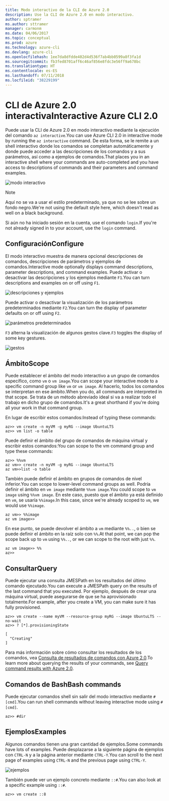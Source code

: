 ```yaml
---
title: Modo interactivo de la CLI de Azure 2.0
description: Use la CLI de Azure 2.0 en modo interactivo.
author: sptramer
ms.author: sttramer
manager: carmonm
ms.date: 04/06/2017
ms.topic: conceptual
ms.prod: azure
ms.technology: azure-cli
ms.devlang: azure-cli
ms.openlocfilehash: 1ee7da8dfdde402d4d536f7ab4bb0599a8f3fa1d
ms.sourcegitcommit: fb3fed8701aff6c46af856e8fdc3e56ff9a678bc
ms.translationtype: HT
ms.contentlocale: es-ES
ms.lasthandoff: 07/11/2018
ms.locfileid: "38229199"
---
```

# <a name="interactive-azure-cli-20"></a><span data-ttu-id="ecf74-103">CLI de Azure 2.0 interactiva</span><span class="sxs-lookup"><span data-stu-id="ecf74-103">Interactive Azure CLI 2.0</span></span>

<span data-ttu-id="ecf74-104">Puede usar la CLI de Azure 2.0 en modo interactivo mediante la ejecución del comando `az interactive`.</span><span class="sxs-lookup"><span data-stu-id="ecf74-104">You can use Azure CLI 2.0 in interactive mode by running the `az interactive` command.</span></span>
<span data-ttu-id="ecf74-105">De esta forma, se le remite a un shell interactivo donde los comandos se completan automáticamente y donde puede acceder a las descripciones de los comandos y a sus parámetros, así como a ejemplos de comandos.</span><span class="sxs-lookup"><span data-stu-id="ecf74-105">That places you in an interactive shell where your commands are auto-completed and you have access to descriptions of commands and their parameters and command examples.</span></span>

![modo interactivo](./media/interactive-azure-cli/webapp-create.png)

> [!NOTE]
> <span data-ttu-id="ecf74-107">Aquí no se va a usar el estilo predeterminado, ya que no se lee sobre un fondo negro.</span><span class="sxs-lookup"><span data-stu-id="ecf74-107">We're not using the default style here, which doesn't read as well on a black background.</span></span>

<span data-ttu-id="ecf74-108">Si aún no ha iniciado sesión en la cuenta, use el comando `login`.</span><span class="sxs-lookup"><span data-stu-id="ecf74-108">If you're not already signed in to your account, use the `login` command.</span></span>

## <a name="configure"></a><span data-ttu-id="ecf74-109">Configuración</span><span class="sxs-lookup"><span data-stu-id="ecf74-109">Configure</span></span>

<span data-ttu-id="ecf74-110">El modo interactivo muestra de manera opcional descripciones de comandos, descripciones de parámetros y ejemplos de comandos.</span><span class="sxs-lookup"><span data-stu-id="ecf74-110">Interactive mode optionally displays command descriptions, parameter descriptions, and command examples.</span></span>
<span data-ttu-id="ecf74-111">Puede activar o desactivar las descripciones y los ejemplos mediante `F1`.</span><span class="sxs-lookup"><span data-stu-id="ecf74-111">You can turn descriptions and examples on or off using `F1`.</span></span>

![descripciones y ejemplos](./media/interactive-azure-cli/descriptions-and-examples.png)

<span data-ttu-id="ecf74-113">Puede activar o desactivar la visualización de los parámetros predeterminados mediante `F2`.</span><span class="sxs-lookup"><span data-stu-id="ecf74-113">You can turn the display of parameter defaults on or off using `F2`.</span></span>

![parámetros predeterminados](./media/interactive-azure-cli/defaults.png)

<span data-ttu-id="ecf74-115">`F3` alterna la visualización de algunos gestos clave.</span><span class="sxs-lookup"><span data-stu-id="ecf74-115">`F3` toggles the display of some key gestures.</span></span>

![gestos](./media/interactive-azure-cli/gestures.png)

## <a name="scope"></a><span data-ttu-id="ecf74-117">Ámbito</span><span class="sxs-lookup"><span data-stu-id="ecf74-117">Scope</span></span>

<span data-ttu-id="ecf74-118">Puede establecer el ámbito del modo interactivo a un grupo de comandos específico, como `vm` o `vm image`.</span><span class="sxs-lookup"><span data-stu-id="ecf74-118">You can scope your interactive mode to a specific command group like `vm` or `vm image`.</span></span>
<span data-ttu-id="ecf74-119">Al hacerlo, todos los comandos se interpretan en ese ámbito.</span><span class="sxs-lookup"><span data-stu-id="ecf74-119">When you do, all commands are interpreted in that scope.</span></span>
<span data-ttu-id="ecf74-120">Se trata de un método abreviado ideal si va a realizar todo el trabajo en dicho grupo de comandos.</span><span class="sxs-lookup"><span data-stu-id="ecf74-120">It's a great shorthand if you're doing all your work in that command group.</span></span>

<span data-ttu-id="ecf74-121">En lugar de escribir estos comandos:</span><span class="sxs-lookup"><span data-stu-id="ecf74-121">Instead of typing these commands:</span></span>

```azurecli
az>> vm create -n myVM -g myRG --image UbuntuLTS
az>> vm list -o table
```

<span data-ttu-id="ecf74-122">Puede definir el ámbito del grupo de comandos de máquina virtual y escribir estos comandos:</span><span class="sxs-lookup"><span data-stu-id="ecf74-122">You can scope to the vm command group and type these commands:</span></span>

```azurecli
az>> %%vm
az vm>> create -n myVM -g myRG --image UbuntuLTS
az vm>>list -o table
```

<span data-ttu-id="ecf74-123">También puede definir el ámbito en grupos de comandos de nivel inferior.</span><span class="sxs-lookup"><span data-stu-id="ecf74-123">You can scope to lower-level command groups as well.</span></span>
<span data-ttu-id="ecf74-124">Podría definir el ámbito en `vm image` mediante `%%vm image`.</span><span class="sxs-lookup"><span data-stu-id="ecf74-124">You could scope to `vm image` using `%%vm image`.</span></span>
<span data-ttu-id="ecf74-125">En este caso, puesto que el ámbito ya está definido en `vm`, se usaría `%%image`.</span><span class="sxs-lookup"><span data-stu-id="ecf74-125">In this case, since we're already scoped to `vm`, we would use `%%image`.</span></span>

```azurecli
az vm>> %%image
az vm image>>
```

<span data-ttu-id="ecf74-126">En ese punto, se puede devolver el ámbito a `vm` mediante `%%..`, o bien se puede definir el ámbito en la raíz solo con `%%`.</span><span class="sxs-lookup"><span data-stu-id="ecf74-126">At that point, we can pop the scope back up to `vm` using `%%..`, or we can scope to the root with just `%%`.</span></span>

```azurecli
az vm image>> %%
az>>
```

## <a name="query"></a><span data-ttu-id="ecf74-127">Consultar</span><span class="sxs-lookup"><span data-stu-id="ecf74-127">Query</span></span>

<span data-ttu-id="ecf74-128">Puede ejecutar una consulta JMESPath en los resultados del último comando ejecutado.</span><span class="sxs-lookup"><span data-stu-id="ecf74-128">You can execute a JMESPath query on the results of the last command that you executed.</span></span>
<span data-ttu-id="ecf74-129">Por ejemplo, después de crear una máquina virtual, puede asegurarse de que se ha aprovisionado totalmente.</span><span class="sxs-lookup"><span data-stu-id="ecf74-129">For example, after you create a VM, you can make sure it has fully provisioned.</span></span>

```azurecli
az>> vm create --name myVM --resource-group myRG --image UbuntuLTS --no-wait
az>> ? [*].provisioningState
```

```output
[
  "Creating"
]
```

<span data-ttu-id="ecf74-130">Para más información sobre cómo consultar los resultados de los comandos, vea [Consulta de resultados de comandos con Azure 2.0](query-azure-cli.md).</span><span class="sxs-lookup"><span data-stu-id="ecf74-130">To learn more about querying the results of your commands, see [Query command results with Azure 2.0](query-azure-cli.md).</span></span>

## <a name="bash-commands"></a><span data-ttu-id="ecf74-131">Comandos de Bash</span><span class="sxs-lookup"><span data-stu-id="ecf74-131">Bash commands</span></span>

<span data-ttu-id="ecf74-132">Puede ejecutar comandos shell sin salir del modo interactivo mediante `#[cmd]`.</span><span class="sxs-lookup"><span data-stu-id="ecf74-132">You can run shell commands without leaving interactive mode using `#[cmd]`.</span></span>

```azurecli
az>> #dir
```

## <a name="examples"></a><span data-ttu-id="ecf74-133">Ejemplos</span><span class="sxs-lookup"><span data-stu-id="ecf74-133">Examples</span></span>

<span data-ttu-id="ecf74-134">Algunos comandos tienen una gran cantidad de ejemplos.</span><span class="sxs-lookup"><span data-stu-id="ecf74-134">Some commands have lots of examples.</span></span>
<span data-ttu-id="ecf74-135">Puede desplazarse a la siguiente página de ejemplos con `CTRL-N` y a la página anterior mediante `CTRL-Y`.</span><span class="sxs-lookup"><span data-stu-id="ecf74-135">You can scroll to the next page of examples using `CTRL-N` and the previous page using `CTRL-Y`.</span></span>

![ejemplos](./media/interactive-azure-cli/examples.png)

<span data-ttu-id="ecf74-137">También puede ver un ejemplo concreto mediante `::#`.</span><span class="sxs-lookup"><span data-stu-id="ecf74-137">You can also look at a specific example using `::#`.</span></span>

```azurecli
az>> vm create ::8
```
